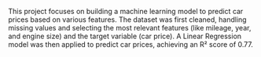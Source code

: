 This project focuses on building a machine learning model to predict car prices based on various features. The dataset was first cleaned, handling missing values and selecting the most relevant features (like mileage, year, and engine size) and the target variable (car price). A Linear Regression model was then applied to predict car prices, achieving an R² score of 0.77. 
